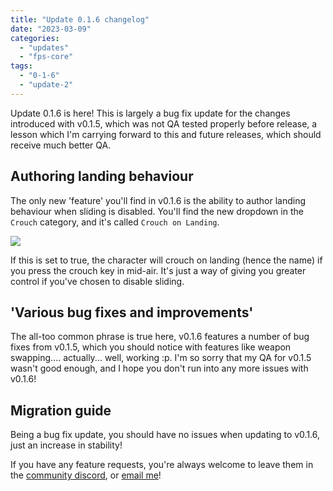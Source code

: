 ```yaml
---
title: "Update 0.1.6 changelog"
date: "2023-03-09"
categories: 
  - "updates"
  - "fps-core"
tags: 
  - "0-1-6"
  - "update-2"
---
```


Update 0.1.6 is here! This is largely a bug fix update for the changes introduced with v0.1.5, which was not QA tested properly before release, a lesson which I'm carrying forward to this and future releases, which should receive much better QA.

## Authoring landing behaviour

The only new 'feature' you'll find in v0.1.6 is the ability to author landing behaviour when sliding is disabled. You'll find the new dropdown in the `Crouch` category, and it's called `Crouch on Landing`.

![](images/image-0-1-6-changelog.png)

If this is set to true, the character will crouch on landing (hence the name) if you press the crouch key in mid-air. It's just a way of giving you greater control if you've chosen to disable sliding.

## 'Various bug fixes and improvements'

The all-too common phrase is true here, v0.1.6 features a number of bug fixes from v0.1.5, which you should notice with features like weapon swapping.... actually... well, working :p. I'm so sorry that my QA for v0.1.5 wasn't good enough, and I hope you don't run into any more issues with v0.1.6!

## Migration guide

Being a bug fix update, you should have no issues when updating to v0.1.6, just an increase in stability!  
  
If you have any feature requests, you're always welcome to leave them in the [community discord](https://discord.gg/MzxdZd2WqR), or [email me](mailto:contact@emmadocs.dev)!
